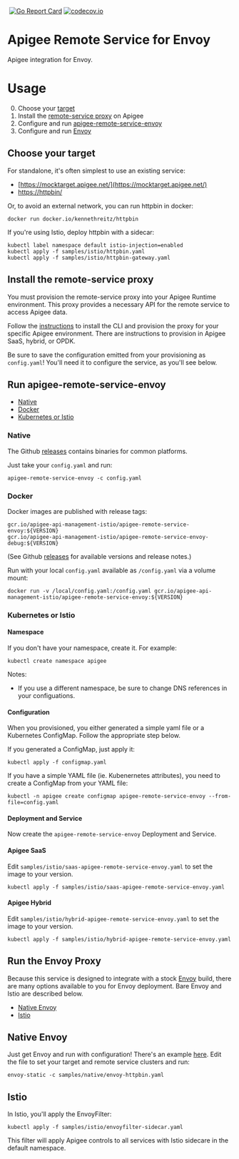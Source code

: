 [![<CirclCI>](https://circleci.com/gh/theganyo/apigee-remote-service-envoy.svg?style=svg)](https://circleci.com/gh/theganyo/apigee-remote-service-envoy)
[![Go Report Card](https://goreportcard.com/badge/github.com/theganyo/apigee-remote-service-envoy)](https://goreportcard.com/report/github.com/theganyo/apigee-remote-service-envoy)
[![codecov.io](https://codecov.io/github/theganyo/apigee-remote-service-envoy/coverage.svg?branch=master)](https://codecov.io/github/theganyo/apigee-remote-service-envoy?branch=master)

# Apigee Remote Service for Envoy

Apigee integration for Envoy.

# Usage

0. Choose your [target](choose-your-target)
1. Install the [remote-service proxy](install-the-remote-service-proxy) on Apigee
2. Configure and run [apigee-remote-service-envoy](run-apigee-remote-service-envoy) 
3. Configure and run [Envoy](run-the-envoy-proxy)

## Choose your target

For standalone, it's often simplest to use an existing service:

* [https://mocktarget.apigee.net/](https://mocktarget.apigee.net/)
* [https://httpbin/](https://httpbin.org/)

Or, to avoid an external network, you can run httpbin in docker:

    docker run docker.io/kennethreitz/httpbin

If you're using Istio, deploy httpbin with a sidecar:

    kubectl label namespace default istio-injection=enabled
    kubectl apply -f samples/istio/httpbin.yaml
    kubectl apply -f samples/istio/httpbin-gateway.yaml

## Install the remote-service proxy

You must provision the remote-service proxy into your Apigee Runtime environment. 
This proxy provides a necessary API for the remote service to access Apigee data. 

Follow the [instructions](../../../apigee-remote-service-cli) to install the CLI and 
provision the proxy for your specific Apigee environment. There are instructions to 
provision in Apigee SaaS, hybrid, or OPDK.

Be sure to save the configuration emitted from your provisioning as `config.yaml`! 
You'll need it to configure the service, as you'll see below.

## Run apigee-remote-service-envoy

* [Native](native)
* [Docker](docker)
* [Kubernetes or Istio](kubernetes-or-istio)

### Native

The Github [releases](../../releases) contains binaries for common platforms.

Just take your `config.yaml` and run:

    apigee-remote-service-envoy -c config.yaml

### Docker

Docker images are published with release tags:

    gcr.io/apigee-api-management-istio/apigee-remote-service-envoy:${VERSION}
    gcr.io/apigee-api-management-istio/apigee-remote-service-envoy-debug:${VERSION}

(See Github [releases](../../releases) for available versions and release notes.)

Run with your local `config.yaml` available as `/config.yaml` via a volume mount:

    docker run -v /local/config.yaml:/config.yaml gcr.io/apigee-api-management-istio/apigee-remote-service-envoy:${VERSION}

### Kubernetes or Istio

#### Namespace

If you don't have your namespace, create it. For example:

    kubectl create namespace apigee

Notes:
* If you use a different namespace, be sure to change DNS references in your configuations.

#### Configuration

When you provisioned, you either generated a simple yaml file or a Kubernetes ConfigMap.
Follow the appropriate step below.

If you generated a ConfigMap, just apply it:

    kubectl apply -f configmap.yaml

If you have a simple YAML file (ie. Kubenernetes attributes), you need to create a ConfigMap
from your YAML file:

    kubectl -n apigee create configmap apigee-remote-service-envoy --from-file=config.yaml

#### Deployment and Service

Now create the `apigee-remote-service-envoy` Deployment and Service.

#### Apigee SaaS

Edit `samples/istio/saas-apigee-remote-service-envoy.yaml` to set the image to your version.

    kubectl apply -f samples/istio/saas-apigee-remote-service-envoy.yaml

#### Apigee Hybrid

Edit `samples/istio/hybrid-apigee-remote-service-envoy.yaml` to set the image to your version.

    kubectl apply -f samples/istio/hybrid-apigee-remote-service-envoy.yaml

## Run the Envoy Proxy

Because this service is designed to integrate with a stock 
[Envoy](https://www.envoyproxy.io/) build, there are many options available to you 
for Envoy deployment. Bare Envoy and Istio are described below.

* [Native Envoy](native-envoy)
* [Istio](istio)

## Native Envoy

Just get Envoy and run with configuration! There's an example 
[here](samples/native/envoy-httpbin.yaml). Edit the file to set your target and remote 
service clusters and run:

    envoy-static -c samples/native/envoy-httpbin.yaml

## Istio 

In Istio, you'll apply the EnvoyFilter:

    kubectl apply -f samples/istio/envoyfilter-sidecar.yaml

This filter will apply Apigee controls to all services with Istio sidecare in the 
default namespace.
